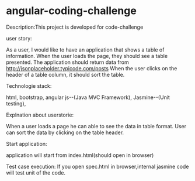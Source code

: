 # angular-coding-challenge

Description:This project is developed for code-challenge

user story:

As a user, I would like to have an application that shows a table of information.
When the user loads the page, they should see a table presented.
The application should return data from http://jsonplaceholder.typicode.com/posts
When the user clicks on the header of a table column, it should sort the table.

Technologie stack:

html,
bootstrap,
angular js--(Java MVC Framework),
Jasmine--(Unit testing),

Explnation about userstorie:

When a user loads a page he can able to see the data in table format.
User can sort the data by clicking on the table header.

Start application:

application will start from index.html(should open in browser)

Test case execution:
If you open spec.html in browser,internal jasmine code will test unit of the code.


